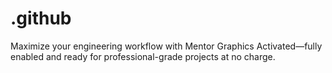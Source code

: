 # .github
Maximize your engineering workflow with Mentor Graphics Activated—fully enabled and ready for professional-grade projects at no charge.
